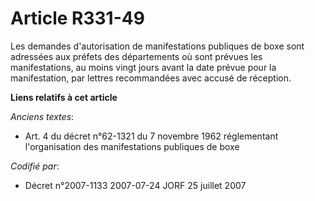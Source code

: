 # Article R331-49

Les demandes d'autorisation de manifestations publiques de boxe sont adressées aux préfets des départements où sont prévues
les manifestations, au moins vingt jours avant la date prévue pour la manifestation, par lettres recommandées avec accusé de
réception.

**Liens relatifs à cet article**

_Anciens textes_:

  - Art. 4 du décret n°62-1321 du 7 novembre 1962 réglementant l'organisation des manifestations publiques de boxe

_Codifié par_:

  - Décret n°2007-1133 2007-07-24 JORF 25 juillet 2007
